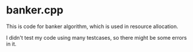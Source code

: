 # banker.cpp

This is code for banker algorithm, which is used in resource allocation.

I didn't test my code using many testcases, so there might be some errors in it.